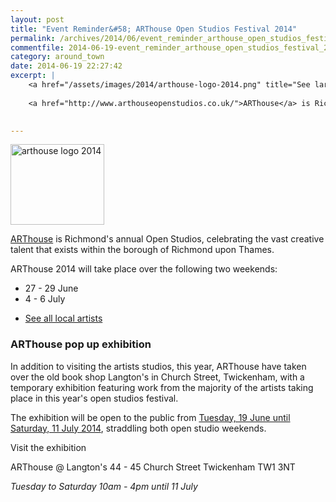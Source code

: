 ```yaml
---
layout: post
title: "Event Reminder&#58; ARThouse Open Studios Festival 2014"
permalink: /archives/2014/06/event_reminder_arthouse_open_studios_festival_2014.html
commentfile: 2014-06-19-event_reminder_arthouse_open_studios_festival_2014
category: around_town
date: 2014-06-19 22:27:42
excerpt: |
    <a href="/assets/images/2014/arthouse-logo-2014.png" title="See larger version of - arthouse logo 2014"><img src="/assets/images/2014/arthouse-logo-2014_thumb.png" width="150" height="129" alt="arthouse logo 2014" class=" right" /></a>
    
    <a href="http://www.arthouseopenstudios.co.uk/">ARThouse</a> is Richmond's annual Open Studios, celebrating the vast creative talent that exists within the borough of Richmond upon Thames.
    

---
```


<a href="/assets/images/2014/arthouse-logo-2014.png" title="See larger version of - arthouse logo 2014"><img src="/assets/images/2014/arthouse-logo-2014_thumb.png" width="150" height="129" alt="arthouse logo 2014" class=" right" /></a>

[ARThouse](http://www.arthouseopenstudios.co.uk/) is Richmond's annual Open Studios, celebrating the vast creative talent that exists within the borough of Richmond upon Thames.

ARThouse 2014 will take place over the following two weekends:

-   27 - 29 June
-   4 - 6 July

<!-- -->

-   [See all local artists](/directory/art/201006031129)

### ARThouse pop up exhibition

In addition to visiting the artists studios, this year, ARThouse have taken over the old book shop Langton's in Church Street, Twickenham, with a temporary exhibition featuring work from the majority of the artists taking place in this year's open studios festival.

The exhibition will be open to the public from [Tuesday, 19 June until Saturday, 11 July 2014](/event/exhibition/200705144507), straddling both open studio weekends.

Visit the exhibition

ARThouse @ Langton's
44 - 45 Church Street
Twickenham
TW1 3NT

*Tuesday to Saturday 10am - 4pm until 11 July*
